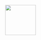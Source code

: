 <div id="header" align="center">
  <img src="https://media3.giphy.com/media/v1.Y2lkPTc5MGI3NjExaWk3cXBnODNhODc3eGw2Y3YwYnh5ZXMwdWFqcmgxbGVrdmZ5ZmRrMiZlcD12MV9pbnRlcm5hbF9naWZfYnlfaWQmY3Q9Zw/1qErVv5GVUac8uqBJU/giphy.webp" width="100"/>
</div>
